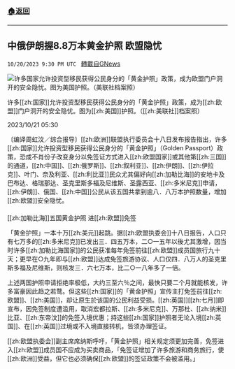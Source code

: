 ###  [:house:返回](README.md)
---


## 中俄伊朗握8.8万本黄金护照 欧盟隐忧
`10/20/2023 9:30 PM UTC ` [轉載自GNews](https://gnews.org/articles/1861386)

![许多国家允许投资型移民获得公民身分的「黄金护照」政策，成为欧盟门户洞开的安全隐忧。图为美国护照。（美联社档案照）](https://img.ltn.com.tw/Upload/news/600/2023/10/21/193.jpg "许多国家允许投资型移民获得公民身分的「黄金护照」政策，成为欧盟门户洞开的安全隐忧。图为美国护照。（美联社档案照）")

许多[[zh:国家]]允许投资型移民获得公民身分的「黄金护照」政策，成为[[zh:欧盟]]门户洞开的安全隐忧。图为[[zh:美国]]护照。（[[zh:美联社]]档案照）

2023/10/21 05:30

〔编译周虹汶／综合报导〕[[zh:欧洲]]联盟执行委员会十八日发布报告指出，许多[[zh:国家]]允许投资型移民获得公民身分的「黄金护照」（Golden Passport）政策，恐成不肖份子改变身分以免签证方式进入[[zh:欧盟国家]]或其他第[[zh:三国]]的通道，[[zh:中国]]、[[zh:俄罗斯]]、[[zh:叙利亚]]、[[zh:伊朗]]、[[zh:伊拉克]]、叶门、奈及利亚、[[zh:利比亚]]民众尤其偏好向[[zh:加勒比海]]的安地卡及巴布达、格瑞那达、圣克里斯多福及尼维斯、圣露西亚、[[zh:多米尼克]]申请，[[zh:伊朗]]、俄国、[[zh:中国]]公民从该五国共拿到逾八．八万本护照数量，增加[[zh:欧盟]]安全隐忧。

####

[[zh:加勒比海]]五国黄金护照 进[[zh:欧盟]]免签

「黄金护照」一本十万[[zh:美元]]起跳。据[[zh:欧盟执委会]]十八日报告，人口只有七万多的[[zh:多米尼克]]已发出三．四五万本，二○一五年以後尤其激增，因当时许多[[zh:加勒比海国家]]的公民获准每年免签前往[[zh:欧盟]]成员国旅行九十天；更早在○九年即与[[zh:欧盟]]达成免签旅游协议、人口仅四．八万人的圣克里斯多福及尼维斯，则核发三．六七万本，比二○一八年多了一倍。

上述两国护照申请拒绝率极低，大约三至六％之间，最快只要二个月就能核发，许多富豪因此趋之若鹜。但这些[[zh:国家]]的「黄金护照」宣传主打免签前往[[zh:欧盟]]、[[zh:美国]]，却让原生於该国的公民利益受损。[[zh:英国]][[zh:七月]]即宣布，因免签制度遭滥用，取消宏都拉斯、[[zh:多米尼克]]、万那杜、[[zh:纳米]]比亚、[[zh:东帝汶]]的免签入境优惠；持这些[[zh:国家]]护照者无论入境[[zh:英国]]、在[[zh:英国]]过境或不入境直接转机，皆须办理签证。

[[zh:欧盟执委会]]副主席席纳斯呼吁，「黄金护照」相关规定须更加完善，免签进入[[zh:欧盟]]成员国不应成为买卖商品，「免签证增加了许多旅游和商务旅行，使[[zh:欧洲]]受益，但它也必须确保[[zh:欧盟]]的签证政策不会被滥用。」
